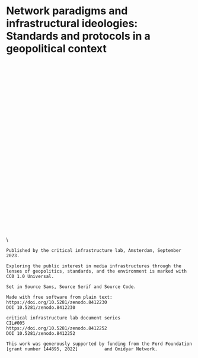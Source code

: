 # Network paradigms and infrastructural ideologies: <br>Standards and protocols in a geopolitical context

<div style="page-break-before: always; margin-top: +35em">
\ 

    Published by the critical infrastructure lab, Amsterdam, September 2023.

    Exploring the public interest in media infrastructures through the lenses of geopolitics, standards, and the environment is marked with CC0 1.0 Universal.

    Set in Source Sans, Source Serif and Source Code.
    
    Made with free software from plain text:
    https://doi.org/10.5281/zenodo.8412230
    DOI 10.5281/zenodo.8412230
    
    critical infrastructure lab document series
    CIL#005
    https://doi.org/10.5281/zenodo.8412252
    DOI 10.5281/zenodo.8412252

    This work was generously supported by funding from the Ford Foundation [grant number 144895, 2022]          and Omidyar Network.

</div>

